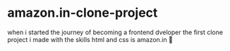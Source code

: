 # amazon.in-clone-project
when i started the journey of becoming a frontend dveloper the first clone project i made with the skills html and css is amazon.in 🖤                                       
